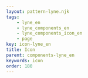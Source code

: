 ```yaml
---
layout: pattern-lyne.njk
tags: 
    - lyne_en
    - lyne_components_en
    - lyne_components_icon_en
    - page
key: icon-lyne_en
title: Icon
parent: components-lyne_en
keywords: icon
order: 180
---
```

